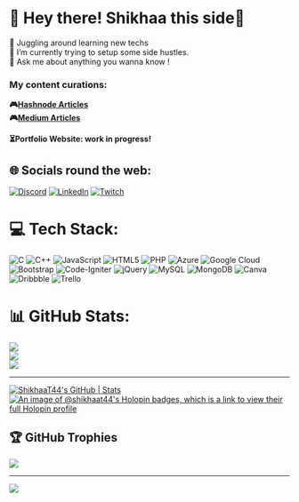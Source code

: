 # 💫 Hey there! Shikhaa this side👋
🔭 Juggling around learning new techs<br>🌱 I’m currently trying to setup some side hustles.<br>💬 Ask me about anything you wanna know !

### My content curations:
 <b>🎮<a href="https://shikhaablogs.hashnode.dev/">Hashnode Articles</a></b>
 <b><br>🎮<a href="">Medium Articles</a></b>
</p>
<b>⏳Portfolio Website: work in progress!</b> 
 
## 🌐 Socials round the web:
[![Discord](https://img.shields.io/badge/Discord-%237289DA.svg?logo=discord&logoColor=white)](htttps://discord.gg/#9055) [![LinkedIn](https://img.shields.io/badge/LinkedIn-%230077B5.svg?logo=linkedin&logoColor=white)](https://linkedin.com/in/www.linkedin.com/in/shikhaa-t-a054b6217) [![Twitch](https://img.shields.io/badge/Twitch-%239146FF.svg?logo=Twitch&logoColor=white)](https://twitch.tv/shikhaa_t44)  

# 💻 Tech Stack:
![C](https://img.shields.io/badge/c-%2300599C.svg?style=flat&logo=c&logoColor=white) ![C++](https://img.shields.io/badge/c++-%2300599C.svg?style=flat&logo=c%2B%2B&logoColor=white) ![JavaScript](https://img.shields.io/badge/javascript-%23323330.svg?style=flat&logo=javascript&logoColor=%23F7DF1E) ![HTML5](https://img.shields.io/badge/html5-%23E34F26.svg?style=flat&logo=html5&logoColor=white) ![PHP](https://img.shields.io/badge/php-%23777BB4.svg?style=flat&logo=php&logoColor=white) ![Azure](https://img.shields.io/badge/azure-%230072C6.svg?style=flat&logo=azure-devops&logoColor=white) ![Google Cloud](https://img.shields.io/badge/Google%20Cloud-%234285F4.svg?style=flat&logo=google-cloud&logoColor=white) ![Bootstrap](https://img.shields.io/badge/bootstrap-%23563D7C.svg?style=flat&logo=bootstrap&logoColor=white) ![Code-Igniter](https://img.shields.io/badge/CodeIgniter-%23EF4223.svg?style=flat&logo=codeIgniter&logoColor=white) ![jQuery](https://img.shields.io/badge/jquery-%230769AD.svg?style=flat&logo=jquery&logoColor=white) ![MySQL](https://img.shields.io/badge/mysql-%2300f.svg?style=flat&logo=mysql&logoColor=white) ![MongoDB](https://img.shields.io/badge/MongoDB-%234ea94b.svg?style=flat&logo=mongodb&logoColor=white) ![Canva](https://img.shields.io/badge/Canva-%2300C4CC.svg?style=flat&logo=Canva&logoColor=white) ![Dribbble](https://img.shields.io/badge/Dribbble-EA4C89?style=flat&logo=dribbble&logoColor=white) ![Trello](https://img.shields.io/badge/Trello-%23026AA7.svg?style=flat&logo=Trello&logoColor=white)
# 📊 GitHub Stats:
![](https://github-readme-stats.vercel.app/api?username=ShikhaaT44&theme=material-palenight&hide_border=true&include_all_commits=true&count_private=true)<br/>
![](https://github-readme-streak-stats.herokuapp.com/?user=ShikhaaT44&theme=material-palenight&hide_border=true)<br/>
![](https://github-readme-stats.vercel.app/api/top-langs/?username=ShikhaaT44&theme=material-palenight&hide_border=true&include_all_commits=true&count_private=true&layout=compact)

---
[![ShikhaaT44's GitHub | Stats](https://stats.quine.sh/ShikhaaT44/github?theme=dark)](https://quine.sh?utm_source=widgets&utm_campaign=ShikhaaT44)
[![An image of @shikhaat44's Holopin badges, which is a link to view their full Holopin profile](https://holopin.me/shikhaat44)](https://holopin.io/@shikhaat44)

## 🏆 GitHub Trophies
![](https://github-profile-trophy.vercel.app/?username=ShikhaaT44&theme=tokyonight&no-frame=true&no-bg=true&margin-w=4)

---
[![](https://visitcount.itsvg.in/api?id=ShikhaaT44&icon=1&color=6)](https://visitcount.itsvg.in)
